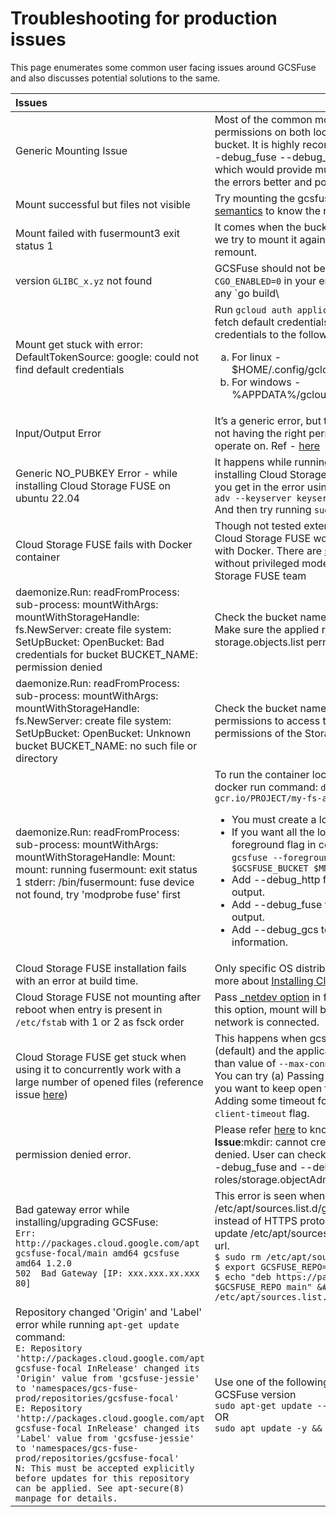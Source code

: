 # Troubleshooting for production issues
This page enumerates some common user facing issues around GCSFuse and also
discusses potential solutions to the same.

| Issues                                                                                                                                                                                                                                                                                                                                                                                                                                                                                                                                                                                                                | Fix                                                                                                                                                                                                                                                                                                                                                                                                                                                                                                                                                                                                                  |
|:----------------------------------------------------------------------------------------------------------------------------------------------------------------------------------------------------------------------------------------------------------------------------------------------------------------------------------------------------------------------------------------------------------------------------------------------------------------------------------------------------------------------------------------------------------------------------------------------------------------------|----------------------------------------------------------------------------------------------------------------------------------------------------------------------------------------------------------------------------------------------------------------------------------------------------------------------------------------------------------------------------------------------------------------------------------------------------------------------------------------------------------------------------------------------------------------------------------------------------------------------|
| Generic Mounting Issue                                                                                                                                                                                                                                                                                                                                                                                                                                                                                                                                                                                                | Most of the common mount point issues are around permissions on both local mount point and the Cloud Storage bucket. It is highly recommended to retry with --foreground --debug_fuse --debug_fs --debug_gcs --debug_http flags which would provide much more detailed logs to understand the errors better and possibly provide a solution.                                                                                                                                                                                                                                                                         |
| Mount successful but files not visible                                                                                                                                                                                                                                                                                                                                                                                                                                                                                                                                                                                | Try mounting the gcsfuse with --implicit-dir flag. Read the [semantics](https://github.com/GoogleCloudPlatform/gcsfuse/blob/master/docs/semantics.md) to know the reasoning.                                                                                                                                                                                                                                                                                                                                                                                                                                         |
| Mount failed with fusermount3 exit status 1                                                                                                                                                                                                                                                                                                                                                                                                                                                                                                                                                                           | It comes when the bucket is already mounted in a folder and we try to mount it again. You need to unmount first and then remount.                                                                                                                                                                                                                                                                                                                                                                                                                                                                                    |
| version `GLIBC_x.yz` not found                                                                                                                                                                                                                                                                                                                                                                                                                                                                                                                                                                                        | GCSFuse should not be linking to glibc. Please either `export CGO_ENABLED=0` in your environment or prefix `CGO_ENABLED=0` to any `go build\                                                                                                                                                                                                                                                                                                                                                                                                                                                                         |run\|test` commands that you're invoking.                                                                                                                                                                                              |
| Mount get stuck with error: DefaultTokenSource: google: could not find default credentials                                                                                                                                                                                                                                                                                                                                                                                                                                                                                                                            | Run ```gcloud auth application-default login``` command to fetch default credentials to the VM. This will fetch the credentials to the following locations: <ol type="a"><li>For linux - $HOME/.config/gcloud/application_default_credentials.json</li><li>For windows - %APPDATA%/gcloud/applicateion_default_credentials.json </li></ol>                                                                                                                                                                                                                                                                           |
| Input/Output Error                                                                                                                                                                                                                                                                                                                                                                                                                                                                                                                                                                                                    | It’s a generic error, but the most probable culprit is the bucket not having the right permission for Cloud Storage FUSE to operate on. Ref - [here](https://stackoverflow.com/questions/36382704/gcsfuse-input-output-error)                                                                                                                                                                                                                                                                                                                                                                                        |
| Generic NO_PUBKEY Error - while installing Cloud Storage FUSE on ubuntu 22.04                                                                                                                                                                                                                                                                                                                                                                                                                                                                                                                                         | It happens while running - ```sudo apt-get update``` - working on installing Cloud Storage FUSE. You just have to add the pubkey you get in the error using the below command: ```sudo apt-key adv --keyserver keyserver.ubuntu.com --recv-keys <PUBKEY> ``` And then try running ```sudo apt-get update```                                                                                                                                                                                                                                                                                                          |
| Cloud Storage FUSE fails with Docker container                                                                                                                                                                                                                                                                                                                                                                                                                                                                                                                                                                        | Though not tested extensively, the [community](https://stackoverflow.com/questions/65715624/permission-denied-with-gcsfuse-in-unprivileged-ubuntu-based-docker-container) reports that Cloud Storage FUSE works only in privileged mode when used with Docker. There are [solutions](https://cloud.google.com/iam/docs/service-account-overview) which exist and claim to do so without privileged mode, but these are not tested by the Cloud Storage FUSE team                                                                                                                                                     |
| daemonize.Run: readFromProcess: sub-process: mountWithArgs: mountWithStorageHandle: fs.NewServer: create file system: SetUpBucket: OpenBucket: Bad credentials for bucket BUCKET_NAME: permission denied                                                                                                                                                                                                                                                                                                                                                                                                              | Check the bucket name. Make sure it is within your project. Make sure the applied roles on the bucket  contain storage.objects.list permission. You can refer to them [here](https://cloud.google.com/storage/docs/access-control/iam-roles).                                                                                                                                                                                                                                                                                                                                                                        |
| daemonize.Run: readFromProcess: sub-process: mountWithArgs: mountWithStorageHandle: fs.NewServer: create file system: SetUpBucket: OpenBucket: Unknown bucket BUCKET_NAME: no such file or directory                                                                                                                                                                                                                                                                                                                                                                                                                  | Check the bucket name. Make sure the [service account](https://www.google.com/url?q=https://cloud.google.com/iam/docs/service-accounts&sa=D&source=docs&ust=1679992003850814&usg=AOvVaw3nJ6wNQK4FZdgm8gBTS82l) has permissions to access the files. It must at least have the permissions of the Storage Object Viewer role.                                                                                                                                                                                                                                                                                         |
| daemonize.Run: readFromProcess: sub-process: mountWithArgs: mountWithStorageHandle: Mount: mount: running fusermount: exit status 1 stderr: /bin/fusermount: fuse device not found, try 'modprobe fuse' first                                                                                                                                                                                                                                                                                                                                                                                                         | To run the container locally, add the --privilege flag to the docker run command: ```docker run --privileged  gcr.io/PROJECT/my-fs-app ``` <ul><li>You must create a local mount directory</li> <li>If you want all the logs from the mount process use the --foreground flag in combination with the mount command: ```gcsfuse --foreground --debug_gcs --debug_fuse $GCSFUSE_BUCKET $MNT_DIR ``` </li><li> Add --debug_http for HTTP request/response debug output.</li><li>Add --debug_fuse to enable fuse-related debugging output.</li><li>Add --debug_gcs to print GCS request and timing information.</li></ul> |
| Cloud Storage FUSE installation fails with an error at build time.                                                                                                                                                                                                                                                                                                                                                                                                                                                                                                                                                    | Only specific OS distributions are currently supported, learn more about [Installing Cloud Storage FUSE](https://github.com/GoogleCloudPlatform/gcsfuse/blob/master/docs/installing.md).                                                                                                                                                                                                                                                                                                                                                                                                                             |
| Cloud Storage FUSE not mounting after reboot when entry is present in ```/etc/fstab``` with 1 or 2 as fsck order                                                                                                                                                                                                                                                                                                                                                                                                                                                                                                      | Pass [_netdev option](https://github.com/GoogleCloudPlatform/gcsfuse/blob/master/docs/mounting.md#persisting-a-mount) in fstab entry (reference issue [here](https://github.com/GoogleCloudPlatform/gcsfuse/issues/1043)). With this option, mount will be attempted on reboot only when network is connected.                                                                                                                                                                                                                                                                                                       |
| Cloud Storage FUSE get stuck when using it to concurrently work with a large number of opened files (reference issue [here](https://github.com/GoogleCloudPlatform/gcsfuse/issues/1043))                                                                                                                                                                                                                                                                                                                                                                                                                              | This happens when gcsfuse is mounted with http1 client (default) and the application using gcsfuse tries to keep more than value of `--max-conns-per-host` number of files opened. You can try (a) Passing a value higher than the number of files you want to keep open to `--max-conns-per-host` flag. (b) Adding some timeout for http client connections using `--http-client-timeout` flag.                                                                                                                                                                                                                     |
| permission denied error.                                                                                                                                                                                                                                                                                                                                                                                                                                                                                                                                                                                              | Please refer [here](https://cloud.google.com/storage/docs/gcsfuse-mount#authenticate_by_using_a_service_account) to know more about permissions.(e.g.  **Issue**:mkdir: cannot create directory ‘gcs/test’: Permission denied. User can check specific errors by enabling logs with --debug_fuse and --debug_gcs flags. **Solution**: Provide roles/storage.objectAdmin role on the bucket.)  <br/>                                                                                                                                                                                                                  |
| Bad gateway error while installing/upgrading GCSFuse:<br/> `Err: http://packages.cloud.google.com/apt gcsfuse-focal/main amd64 gcsfuse amd64 1.2.0`<br/>`502  Bad Gateway [IP: xxx.xxx.xx.xxx 80]`                                                                                                                                                                                                                                                                                                                                                                                                                    | This error is seen when the url used in /etc/apt/sources.list.d/gcsfuse.list file uses HTTP protocol instead of HTTPS protocol. Run the following commands to update /etc/apt/sources.list.d/gcsfuse.list file with the https:// url.<br/> `$ sudo rm /etc/apt/sources.list.d/gcsfuse.list`<br/> `$ export GCSFUSE_REPO=gcsfuse-$(lsb_release -c -s)` <br/>`$ echo "deb https://packages.cloud.google.com/apt $GCSFUSE_REPO main" &#124; sudo tee /etc/apt/sources.list.d/gcsfuse.list `                                                                                                                                   |                                                                                                                          |
| Repository changed 'Origin' and 'Label' error while running `apt-get update` command:  <br/>`E: Repository 'http://packages.cloud.google.com/apt gcsfuse-focal InRelease' changed its 'Origin' value from 'gcsfuse-jessie' to 'namespaces/gcs-fuse-prod/repositories/gcsfuse-focal'`<br/>`E: Repository 'http://packages.cloud.google.com/apt gcsfuse-focal InRelease' changed its 'Label' value from 'gcsfuse-jessie' to 'namespaces/gcs-fuse-prod/repositories/gcsfuse-focal'`<br/>`N: This must be accepted explicitly before updates for this repository can be applied. See apt-secure(8) manpage for details. ` | Use one of the following commands to upgrade to latest GCSFuse version<br/> `sudo apt-get update --allow-releaseinfo-change `<br/>OR<br/>`sudo apt update -y && sudo apt-get update`                                                                                                                                                                                                                                                                                                                                                                                                                                 |   
